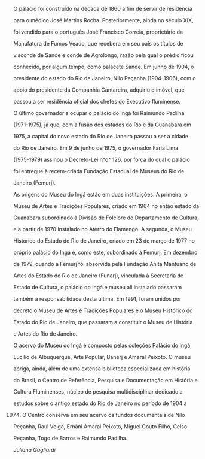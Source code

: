 

O palácio foi construído na década de 1860 a fim de servir de residência

para o médico José Martins Rocha. Posteriormente, ainda no século XIX,

foi vendido para o português José Francisco Correia, proprietário da

Manufatura de Fumos Veado, que recebera em seu país os títulos de

visconde de Sande e conde de Agrolongo, razão pela qual o prédio ficou

conhecido, por algum tempo, como palacete Sande. Em junho de 1904, o

presidente do estado do Rio de Janeiro, Nilo Peçanha (1904-1906), com o

apoio do presidente da Companhia Cantareira, adquiriu o imóvel, que

passou a ser residência oficial dos chefes do Executivo fluminense.



O último governador a ocupar o palácio do Ingá foi Raimundo Padilha

(1971-1975), já que, com a fusão dos estados do Rio e da Guanabara em

1975, a capital do novo estado do Rio de Janeiro passou a ser a cidade

do Rio de Janeiro. Em 9 de junho de 1975, o governador Faria Lima

(1975-1979) assinou o Decreto-Lei n^o^ 126, por força do qual o palácio

foi entregue à recém-criada Fundação Estadual de Museus do Rio de

Janeiro (Femurj).



As origens do Museu do Ingá estão em duas instituições. A primeira, o

Museu de Artes e Tradições Populares, criado em 1964 no então estado da

Guanabara subordinado à Divisão de Folclore do Departamento de Cultura,

e a partir de 1970 instalado no Aterro do Flamengo. A segunda, o Museu

Histórico do Estado do Rio de Janeiro, criado em 23 de março de 1977 no

próprio palácio do Ingá e, como este, subordinado à Femurj. Em dezembro

de 1979, quando a Femurj foi absorvida pela Fundação Anita Mantuano de

Artes do Estado do Rio de Janeiro (Funarj), vinculada à Secretaria de

Estado de Cultura, o palácio do Ingá e museu ali instalado passaram

também à responsabilidade desta última. Em 1991, foram unidos por

decreto o Museu de Artes e Tradições Populares e o Museu Histórico do

Estado do Rio de Janeiro, que passaram a constituir o Museu de História

e Artes do Rio de Janeiro.



O acervo do Museu do Ingá é composto pelas coleções Palácio do Ingá,

Lucílio de Albuquerque, Arte Popular, Banerj e Amaral Peixoto. O museu

abriga, ainda, além de uma extensa biblioteca especializada em história

do Brasil, o Centro de Referência, Pesquisa e Documentação em História e

Cultura Fluminenses, núcleo de pesquisa multidisciplinar dedicado a

estudos sobre o antigo estado do Rio de Janeiro no período de 1904 a

1974. O Centro conserva em seu acervo os fundos documentais de Nilo

Peçanha, Raul Veiga, Ernâni Amaral Peixoto, Miguel Couto Filho, Celso

Peçanha, Togo de Barros e Raimundo Padilha.



*Juliana Gagliardi*



